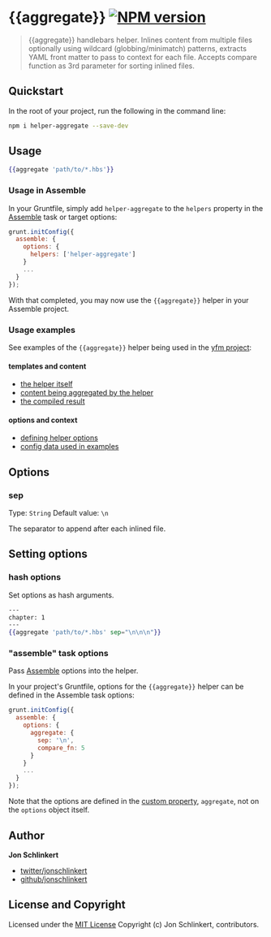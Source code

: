 # {{aggregate}} [![NPM version](https://badge.fury.io/js/helper-aggregate.png)](http://badge.fury.io/js/helper-aggregate)

> {{aggregate}} handlebars helper. Inlines content from multiple files optionally using wildcard (globbing/minimatch) patterns, extracts YAML front matter to pass to context for each file. Accepts compare function as 3rd parameter for sorting inlined files.

## Quickstart
In the root of your project, run the following in the command line:

```bash
npm i helper-aggregate --save-dev
```

## Usage

```handlebars
{{aggregate 'path/to/*.hbs'}}
```

### Usage in Assemble
In your Gruntfile, simply add `helper-aggregate` to the `helpers` property in the [Assemble](http://assemble.io) task or target options:

```javascript
grunt.initConfig({
  assemble: {
    options: {
      helpers: ['helper-aggregate']
    }
    ...
  }
});
```

With that completed, you may now use the `{{aggregate}}` helper in your Assemble project.

### Usage examples
See examples of the `{{aggregate}}` helper being used in the [yfm project](https://github.com/assemble/yfm):

#### templates and content
* [the helper itself](https://github.com/assemble/yfm/blob/master/test/fixtures/aggregate.hbs)
* [content being aggregated by the helper](https://github.com/assemble/yfm/tree/master/test/fixtures/book)
* [the compiled result](https://github.com/assemble/yfm/blob/master/test/actual/aggregate.html)

#### options and context
* [defining helper options](https://github.com/assemble/yfm/blob/master/Gruntfile.js#L31-L35)
* [config data used in examples](https://github.com/assemble/yfm/blob/master/Gruntfile.js#L19)



## Options
### sep
Type: `String`
Default value: `\n`

The separator to append after each inlined file.




## Setting options
### hash options
Set options as hash arguments.


```handlebars
---
chapter: 1
---
{{aggregate 'path/to/*.hbs' sep="\n\n\n"}}
```

### "assemble" task options
Pass [Assemble](http://assemble.io) options into the helper.

In your project's Gruntfile, options for the `{{aggregate}}` helper can be defined in the Assemble task options:

```javascript
grunt.initConfig({
  assemble: {
    options: {
      aggregate: {
        sep: '\n',
        compare_fn: 5
      }
    }
    ...
  }
});
```

Note that the options are defined in the [custom property](http://assemble.io/docs/Custom-Helpers.html), `aggregate`, not on the `options` object itself.


## Author

**Jon Schlinkert**

+ [twitter/jonschlinkert](http://twitter.com/jonschlinkert)
+ [github/jonschlinkert](http://github.com/jonschlinkert)


## License and Copyright
Licensed under the [MIT License](./LICENSE-MIT)
Copyright (c) Jon Schlinkert, contributors.